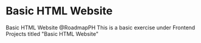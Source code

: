 # Basic HTML Website
 Basic HTML Website @RoadmapPH
This is a basic exercise under Frontend Projects titled "Basic HTML Website"
